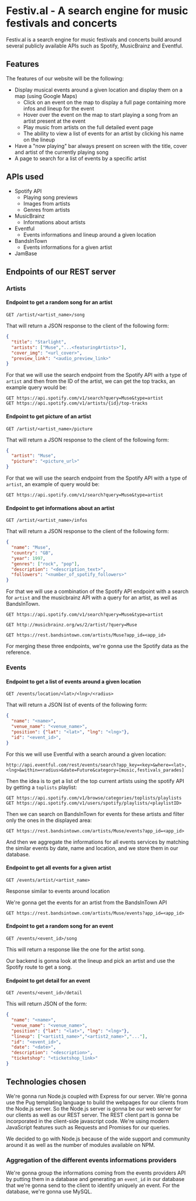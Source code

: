 # Festiv.al - A search engine for music festivals and concerts

Festiv.al is a search engine for music festivals and concerts build around several publicly available APIs such as Spotify, MusicBrainz and Eventful.

## Features

The features of our website will be the following:

* Display musical events around a given location and display them on a map (using Google Maps)
  * Click on an event on the map to display a full page containing more infos and lineup for the event
  * Hover over the event on the map to start playing a song from an artist present at the event
  * Play music from artists on the full detailed event page
  * The ability to view a list of events for an artist by clicking his name on the lineup
* Have a "now playing" bar always present on screen with the title, cover and artist of the currently playing song
* A page to search for a list of events by a specific artist

## APIs used

* Spotify API
  * Playing song previews
  * Images from artists
  * Genres from artists
* MusicBrainz
  * Informations about artists
* Eventful
  * Events informations and lineup around a given location
* BandsInTown
  * Events informations for a given artist
* JamBase

## Endpoints of our REST server

### Artists

#### Endpoint to get a random song for an artist

```
GET /artist/<artist_name>/song
```

That will return a JSON response to the client of the following form:

```json
{
  "title": "Starlight",
  "artists": ["Muse","...<featuringArtists>"],
  "cover_img": "<url_cover>",
  "preview_link": "<audio_preview_link>"
}
```

For that we will use the search endpoint from the Spotify API with a type of `artist` and then from the ID of the artist, we can get the top tracks, an example query would be:

```
GET https://api.spotify.com/v1/search?query=Muse&type=artist
GET https://api.spotify.com/v1/artists/{id}/top-tracks
```

#### Endpoint to get picture of an artist

```
GET /artist/<artist_name>/picture
```

That will return a JSON response to the client of the following form:

```json
{
  "artist": "Muse",
  "picture": "<picture_url>"
}
```

For that we will use the search endpoint from the Spotify API with a type of `artist`, an example of query would be:

```
GET https://api.spotify.com/v1/search?query=Muse&type=artist
```

#### Endpoint to get informations about an artist

```
GET /artist/<artist_name>/infos
```

That will return a JSON response to the client of the following form:

```json
{
  "name": "Muse",
  "country": "GB",
  "year": 1997,
  "genres": ["rock", "pop"],
  "description": "<description_text>",
  "followers": "<number_of_spotify_followers>"
}
```

For that we will use a combination of the Spotify API endpoint with a search for `artist` and the musicbrainz API with a query for an artist, as well as BandsInTown.

```
GET https://api.spotify.com/v1/search?query=Muse&type=artist
```

```
GET http://musicbrainz.org/ws/2/artist/?query=Muse
```

```
GET https://rest.bandsintown.com/artists/Muse?app_id=<app_id>
```

For merging these three endpoints, we're gonna use the Spotify data as the reference.

### Events

#### Endpoint to get a list of events around a given location

```
GET /events/location/<lat>/<lng>/<radius>
```

That will return a JSON list of events of the following form:

```json
{
  "name": "<name>",
  "venue_name": "<venue_name>",
  "position": {"lat": "<lat>", "lng": "<lng>"},
  "id": "<event_id>",
}
```

For this we will use Eventful with a search around a given location:

```
http://api.eventful.com/rest/events/search?app_key=<key>&where=<lat>,<lng>&within=<radius>&date=Future&category=[music,festivals_parades]
```

Then the idea is to get a list of the top current artists using the spotify API by getting a `toplists` playlist:

```
GET https://api.spotify.com/v1/browse/categories/toplists/playlists
GET https://api.spotify.com/v1/users/spotify/playlists/<playlistID>
```

Then we can search on BandsInTown for events for these artists and filter only the ones in the displayed area:

```
GET https://rest.bandsintown.com/artists/Muse/events?app_id=<app_id>
```

And then we aggregate the informations for all events services by matching the similar events by date, name and location, and we store them in our database.

#### Endpoint to get all events for a given artist

```
GET /events/artist/<artist_name>
```

Response similar to events around location

We're gonna get the events for an artist from the BandsInTown API

```
GET https://rest.bandsintown.com/artists/Muse/events?app_id=<app_id>
```

#### Endpoint to get a random song for an event

```
GET /events/<event_id>/song
```

This will return a response like the one for the artist song.

Our backend is gonna look at the lineup and pick an artist and use the Spotify route to get a song.

#### Endpoint to get detail for an event

```
GET /events/<event_id>/detail
```

This will return JSON of the form:

```json
{
  "name": "<name>",
  "venue_name": "<venue_name>",
  "position": {"lat": "<lat>", "lng": "<lng>"},
  "lineup": ["<artist1_name>","<artist2_name>","..."],
  "id": "<event_id>",
  "date": "<date>",
  "description": "<description>",
  "ticketshop": "<ticketshop_link>"
}
```

## Technologies chosen

We're gonna run Node.js coupled with Express for our server. We're gonna use the Pug templating language to build the webpages for our clients from the Node.js server. So the Node.js server is gonna be our web server for our clients as well as our REST server. The REST client part is gonna be incorporated in the client-side javascript code. We're using modern JavaScript features such as Requests and Promises for our queries.

We decided to go with Node.js because of the wide support and community around it as well as the number of modules available on NPM.

### Aggregation of the different events informations providers

We're gonna group the informations coming from the events providers API by putting them in a database and generating an `event_id` in our database that we're gonna send to the client to identify uniquely an event. For the database, we're gonna use MySQL.